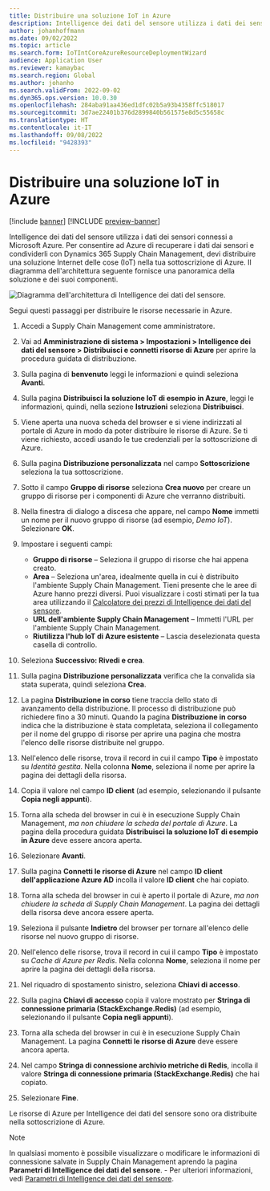```yaml
---
title: Distribuire una soluzione IoT in Azure
description: Intelligence dei dati del sensore utilizza i dati dei sensori connessi a Microsoft Azure. Questo articolo spiega come distribuire una soluzione Internet delle cose (IoT) nella sottoscrizione di Azure.
author: johanhoffmann
ms.date: 09/02/2022
ms.topic: article
ms.search.form: IoTIntCoreAzureResourceDeploymentWizard
audience: Application User
ms.reviewer: kamaybac
ms.search.region: Global
ms.author: johanho
ms.search.validFrom: 2022-09-02
ms.dyn365.ops.version: 10.0.30
ms.openlocfilehash: 284aba91aa436ed1dfc02b5a93b4358ffc518017
ms.sourcegitcommit: 3d7ae22401b376d2899840b561575e8d5c55658c
ms.translationtype: HT
ms.contentlocale: it-IT
ms.lasthandoff: 09/08/2022
ms.locfileid: "9428393"
---
```

# <a name="deploy-an-iot-solution-on-azure"></a>Distribuire una soluzione IoT in Azure

[!include [banner](../includes/banner.md)]
[!INCLUDE [preview-banner](../includes/preview-banner.md)]

Intelligence dei dati del sensore utilizza i dati dei sensori connessi a Microsoft Azure. Per consentire ad Azure di recuperare i dati dai sensori e condividerli con Dynamics 365 Supply Chain Management, devi distribuire una soluzione Internet delle cose (IoT) nella tua sottoscrizione di Azure. Il diagramma dell'architettura seguente fornisce una panoramica della soluzione e dei suoi componenti.

![Diagramma dell'architettura di Intelligence dei dati del sensore.](media/sdi-architecture.png "Diagramma dell'architettura di Intelligence dei dati del sensore")

Segui questi passaggi per distribuire le risorse necessarie in Azure.

1. Accedi a Supply Chain Management come amministratore.
1. Vai ad **Amministrazione di sistema \> Impostazioni \> Intelligence dei dati del sensore \> Distribuisci e connetti risorse di Azure** per aprire la procedura guidata di distribuzione.
1. Sulla pagina di **benvenuto** leggi le informazioni e quindi seleziona **Avanti**.
1. Sulla pagina **Distribuisci la soluzione IoT di esempio in Azure**, leggi le informazioni, quindi, nella sezione **Istruzioni** seleziona **Distribuisci**.
1. Viene aperta una nuova scheda del browser e si viene indirizzati al portale di Azure in modo da poter distribuire le risorse di Azure. Se ti viene richiesto, accedi usando le tue credenziali per la sottoscrizione di Azure.
1. Sulla pagina **Distribuzione personalizzata** nel campo **Sottoscrizione** seleziona la tua sottoscrizione.
1. Sotto il campo **Gruppo di risorse** seleziona **Crea nuovo** per creare un gruppo di risorse per i componenti di Azure che verranno distribuiti.
1. Nella finestra di dialogo a discesa che appare, nel campo **Nome** immetti un nome per il nuovo gruppo di risorse (ad esempio, *Demo IoT*). Selezionare **OK**.
1. Impostare i seguenti campi:

    - **Gruppo di risorse** – Seleziona il gruppo di risorse che hai appena creato.
    - **Area** – Seleziona un'area, idealmente quella in cui è distribuito l'ambiente Supply Chain Management. Tieni presente che le aree di Azure hanno prezzi diversi. Puoi visualizzare i costi stimati per la tua area utilizzando il [Calcolatore dei prezzi di Intelligence dei dati del sensore](https://azure.com/e/c36c4947ebff4215b2e62590c2a24c68).
    - **URL dell'ambiente Supply Chain Management** – Immetti l'URL per l'ambiente Supply Chain Management.
    - **Riutilizza l'hub IoT di Azure esistente** – Lascia deselezionata questa casella di controllo.

1. Seleziona **Successivo: Rivedi e crea**.
1. Sulla pagina **Distribuzione personalizzata** verifica che la convalida sia stata superata, quindi seleziona **Crea**.
1. La pagina **Distribuzione in corso** tiene traccia dello stato di avanzamento della distribuzione. Il processo di distribuzione può richiedere fino a 30 minuti. Quando la pagina **Distribuzione in corso** indica che la distribuzione è stata completata, seleziona il collegamento per il nome del gruppo di risorse per aprire una pagina che mostra l'elenco delle risorse distribuite nel gruppo.
1. Nell'elenco delle risorse, trova il record in cui il campo **Tipo** è impostato su *Identità gestita*. Nella colonna **Nome**, seleziona il nome per aprire la pagina dei dettagli della risorsa.
1. Copia il valore nel campo **ID client** (ad esempio, selezionando il pulsante **Copia negli appunti**).
1. Torna alla scheda del browser in cui è in esecuzione Supply Chain Management, *ma non chiudere la scheda del portale di Azure*. La pagina della procedura guidata **Distribuisci la soluzione IoT di esempio in Azure** deve essere ancora aperta. 
1. Selezionare **Avanti**.
1. Sulla pagina **Connetti le risorse di Azure** nel campo **ID client dell'applicazione Azure AD** incolla il valore **ID client** che hai copiato.
1. Torna alla scheda del browser in cui è aperto il portale di Azure, *ma non chiudere la scheda di Supply Chain Management*. La pagina dei dettagli della risorsa deve ancora essere aperta.
1. Seleziona il pulsante **Indietro** del browser per tornare all'elenco delle risorse nel nuovo gruppo di risorse.
1. Nell'elenco delle risorse, trova il record in cui il campo **Tipo** è impostato su *Cache di Azure per Redis*. Nella colonna **Nome**, seleziona il nome per aprire la pagina dei dettagli della risorsa.
1. Nel riquadro di spostamento sinistro, seleziona **Chiavi di accesso**.
1. Sulla pagina **Chiavi di accesso** copia il valore mostrato per **Stringa di connessione primaria (StackExchange.Redis)** (ad esempio, selezionando il pulsante **Copia negli appunti**).
1. Torna alla scheda del browser in cui è in esecuzione Supply Chain Management. La pagina **Connetti le risorse di Azure** deve essere ancora aperta.
1. Nel campo **Stringa di connessione archivio metriche di Redis**, incolla il valore **Stringa di connessione primaria (StackExchange.Redis)** che hai copiato.
1. Selezionare **Fine**.

Le risorse di Azure per Intelligence dei dati del sensore sono ora distribuite nella sottoscrizione di Azure.

> [!NOTE]
> In qualsiasi momento è possibile visualizzare o modificare le informazioni di connessione salvate in Supply Chain Management aprendo la pagina **Parametri di Intelligence dei dati del sensore**. - Per ulteriori informazioni, vedi [Parametri di Intelligence dei dati del sensore](sdi-parameters.md).
